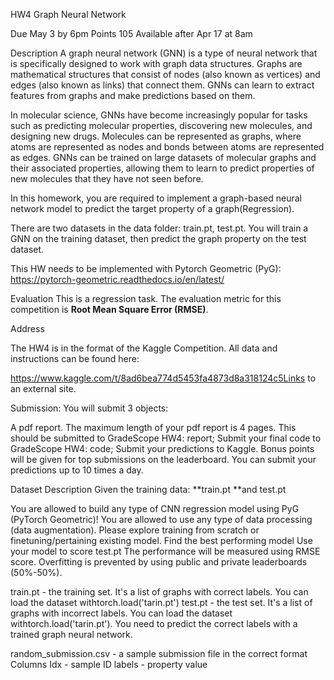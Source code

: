 HW4 Graph Neural Network

Due May 3 by 6pm Points 105 Available after Apr 17 at 8am

Description
A graph neural network (GNN) is a type of neural network that is specifically designed to work with graph data structures. Graphs are mathematical structures that consist of nodes (also known as vertices) and edges (also known as links) that connect them. GNNs can learn to extract features from graphs and make predictions based on them.

In molecular science, GNNs have become increasingly popular for tasks such as predicting molecular properties, discovering new molecules, and designing new drugs. Molecules can be represented as graphs, where atoms are represented as nodes and bonds between atoms are represented as edges. GNNs can be trained on large datasets of molecular graphs and their associated properties, allowing them to learn to predict properties of new molecules that they have not seen before.

In this homework, you are required to implement a graph-based neural network model to predict the target property of a graph(Regression).

There are two datasets in the data folder: train.pt, test.pt. You will train a GNN on the training dataset, then predict the graph property on the test dataset.

This HW needs to be implemented with Pytorch Geometric (PyG): https://pytorch-geometric.readthedocs.io/en/latest/
 
Evaluation
This is a regression task. The evaluation metric for this competition is **Root Mean Square Error (RMSE)**.


Address

The HW4 is in the format of the Kaggle Competition. All data and instructions can be found here:

https://www.kaggle.com/t/8ad6bea774d5453fa4873d8a318124c5Links to an external site.

 

Submission: You will submit 3 objects: 

A pdf report. The maximum length of your pdf report is 4 pages. This should be submitted to GradeScope HW4: report;
Submit your final code to GradeScope HW4: code;
Submit your predictions to Kaggle. Bonus points will be given for top submissions on the leaderboard. You can submit your predictions up to 10 times a day.


Dataset Description
Given the training data: **train.pt **and test.pt

You are allowed to build any type of CNN regression model using PyG (PyTorch Geometric)!
You are allowed to use any type of data processing (data augmentation).
Please explore training from scratch or finetuning/pertaining existing model.
Find the best performing model
Use your model to score test.pt
The performance will be measured using RMSE score. Overfitting is prevented by using public and private leaderboards (50%-50%).

train.pt - the training set. It's a list of graphs with correct labels. You can load the dataset withtorch.load('tarin.pt')
test.pt - the test set. It's a list of graphs with incorrect labels. You can load the dataset withtorch.load('tarin.pt'). You need to predict the correct labels with a trained graph neural network.

random_submission.csv - a sample submission file in the correct format
Columns
Idx - sample ID
labels - property value
